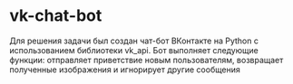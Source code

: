 # vk-chat-bot
Для решения задачи был создан чат-бот ВКонтакте на Python с использованием библиотеки vk_api. Бот выполняет следующие функции: отправляет приветствие новым пользователям, возвращает полученные изображения и игнорирует другие сообщения
